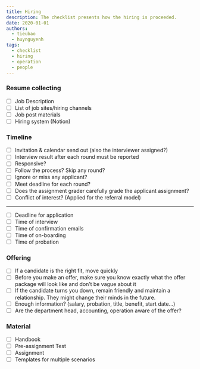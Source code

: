 ```yaml
---
title: Hiring
description: The checklist presents how the hiring is proceeded.
date: 2020-01-01
authors:
  - tieubao
  - huynguyenh
tags:
  - checklist
  - hiring
  - operation
  - people
---
```


### Resume collecting

- [ ] Job Description
- [ ] List of job sites/hiring channels
- [ ] Job post materials
- [ ] Hiring system (Notion)

### Timeline

- [ ] Invitation & calendar send out (also the interviewer assigned?)
- [ ] Interview result after each round must be reported
- [ ] Responsive?
- [ ] Follow the process? Skip any round?
- [ ] Ignore or miss any applicant?
- [ ] Meet deadline for each round?
- [ ] Does the assignment grader carefully grade the applicant assignment?
- [ ] Conflict of interest? (Applied for the referral model)

---

- [ ] Deadline for application
- [ ] Time of interview
- [ ] Time of confirmation emails
- [ ] Time of on-boarding
- [ ] Time of probation

### Offering

- [ ] If a candidate is the right fit, move quickly
- [ ] Before you make an offer, make sure you know exactly what the offer package will look like and don’t be vague about it
- [ ] If the candidate turns you down, remain friendly and maintain a relationship. They might change their minds in the future.
- [ ] Enough information? (salary, probation, title, benefit, start date...)
- [ ] Are the department head, accounting, operation aware of the offer?

### Material

- [ ] Handbook
- [ ] Pre-assignment Test
- [ ] Assignment
- [ ] Templates for multiple scenarios
